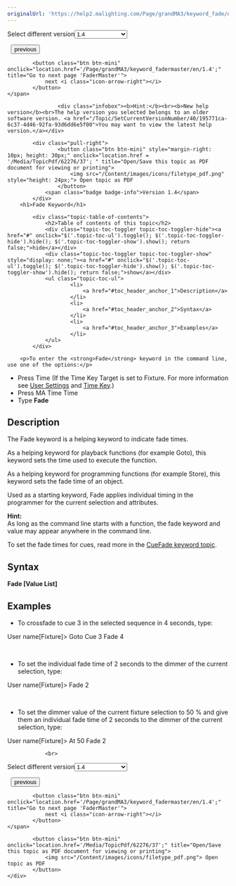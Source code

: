 ```yaml
---
originalUrl: 'https://help2.malighting.com/Page/grandMA3/keyword_fade/en/1.4'
---
```


<div class="topic-navigation">

<div class="pull-right">
	<span class="pull-left">


<div class="pull-left">
<form action="/Topic/SetCurrentVersionNumber" class="form-inline" id="frmTagSelector" method="post">	<span class="form-mini">
		<div class="input-prepend"><span class="add-on">Select different version</span><select autocomplete="off" id="versionNumberId" name="versionNumberId" onchange="$(this).closest('#frmTagSelector').submit();" style="width: 120px;"><option value="">- latest -</option>
<option value="10">1.0</option>
<option value="32">1.1</option>
<option value="35">1.2</option>
<option value="36">1.3</option>
<option selected="selected" value="37">1.4</option>
<option value="38">1.5</option>
<option value="39">1.6</option>
<option value="40">1.7</option>
</select></div>
		<input data-val="true" data-val-number="The field Int32 must be a number." data-val-required="The Int32 field is required." id="ProductId" name="ProductId" type="hidden" value="16">
		<input id="CurrentGuid" name="CurrentGuid" type="hidden" value="195771ca-6c37-4d46-92fa-93d6dd6e5f00">
	</span>
</form></div>&nbsp;	</span>
	<span class="pull-right" style="white-space: nowrap;">
			<button class="btn btn-mini" onclick="location.href='/Page/grandMA3/keyword_extension/en/1.4'; " title="Go to previous page 'Extension'">
				<i class="icon-arrow-left"></i> previous
			</button>

			<button class="btn btn-mini" onclick="location.href='/Page/grandMA3/keyword_fadermaster/en/1.4';" title="Go to next page 'FaderMaster'">
				next <i class="icon-arrow-right"></i> 
			</button>
	</span>
</div>
<div class="clear-fix" style="margin-bottom: 10px"></div>
</div>

					<div class="infobox"><b>Hint:</b><br><b>New help version</b><br>The help version you selected belongs to an older software version. <a href="/Topic/SetCurrentVersionNumber/40/195771ca-6c37-4d46-92fa-93d6dd6e5f00">You may want to view the latest help version.</a></div>

			<div class="pull-right">
					<button class="btn btn-mini" style="margin-right: 10px; height: 30px;" onclick="location.href = '/Media/TopicPdf/62276/37'; " title="Open/Save this topic as PDF document for viewing or printing">
						<img src="/Content/images/icons/filetype_pdf.png" style="height: 24px;"> Open topic as PDF
					</button>
				<span class="badge badge-info">Version 1.4</span>
			</div>
		<h1>Fade Keyword</h1>

			<div class="topic-table-of-contents">
				<h2>Table of contents of this topic</h2>
				<div class="topic-toc-toggler topic-toc-toggler-hide"><a href="#" onclick="$('.topic-toc-ul').toggle(); $('.topic-toc-toggler-hide').hide(); $('.topic-toc-toggler-show').show(); return false;">hide</a></div>
				<div class="topic-toc-toggler topic-toc-toggler-show" style="display: none;"><a href="#" onclick="$('.topic-toc-ul').toggle(); $('.topic-toc-toggler-hide').show(); $('.topic-toc-toggler-show').hide(); return false;">show</a></div>
				<ul class="topic-toc-ul">
						<li>
							<a href="#toc_header_anchor_1">Description</a>
						</li>
						<li>
							<a href="#toc_header_anchor_2">Syntax</a>
						</li>
						<li>
							<a href="#toc_header_anchor_3">Examples</a>
						</li>
				</ul>
			</div>

		<p>To enter the <strong>Fade</strong> keyword in the command line, use one of the options:</p>

<ul>
	<li>Press <span class="hardkey">Time</span> (If the Time Key Target is set to Fixture. For more information see&nbsp;<a href="/Topic/5e960b42-1e2d-49a6-a738-bb3ac9f023d7">User Settings</a>&nbsp;and&nbsp;<a href="/Topic/9269a267-cc3c-4312-a21e-85a968cac866">Time Key</a>.)</li>
	<li>Press <span class="hardkey">MA</span> <span class="hardkey">Time</span> <span class="hardkey">Time</span></li>
	<li>Type <strong>Fade</strong></li>
</ul>

<a name="toc_header_anchor_1" id="toc_header_anchor_1" class="topic-toc-item"></a><h2>Description</h2>

<p>The Fade keyword is a helping keyword to indicate&nbsp;fade&nbsp;times.</p>

<p>As a helping keyword for playback functions (for example Goto), this keyword sets the time used to execute the function.</p>

<p>As a helping keyword for programming functions (for example Store), this keyword sets the&nbsp;fade&nbsp;time of an object.</p>

<p>Used as a starting keyword,&nbsp;Fade&nbsp;applies individual timing in the programmer for the current selection and attributes.</p>

<div class="tip"><strong>Hint:</strong><br>
As long as the command line starts with a function, the&nbsp;fade&nbsp;keyword and value may appear anywhere in the command line.</div>

<p>To set the fade times for cues, read more in the <a href="/Topic/6794f5f5-817f-4963-be14-0af3721d5e39">CueFade keyword topic</a>.</p>

<a name="toc_header_anchor_2" id="toc_header_anchor_2" class="topic-toc-item"></a><h2>Syntax</h2>

<p><span class="syntax"><strong>Fade&nbsp;[Value List]</strong></span></p>

<a name="toc_header_anchor_3" id="toc_header_anchor_3" class="topic-toc-item"></a><h2>Examples</h2>

<ul>
	<li>To crossfade&nbsp;to cue 3 in the selected sequence in 4 seconds, type:</li>
</ul>

<div class="cl_input">User name[Fixture]&gt; Goto Cue 3&nbsp;Fade&nbsp;4</div>

<p>&nbsp;</p>

<ul>
	<li>To set the individual&nbsp;fade&nbsp;time of 2 seconds to the dimmer of the current selection, type:</li>
</ul>

<div class="cl_input">User name[Fixture]&gt;&nbsp;Fade&nbsp;2</div>

<p>&nbsp;</p>

<ul>
	<li>To set the dimmer value of the current fixture selection to 50 % and give them an individual&nbsp;fade&nbsp;time of 2 seconds to the dimmer of the current selection, type:</li>
</ul>

<div class="cl_input">User name[Fixture]&gt; At 50&nbsp;Fade&nbsp;2</div>


				<br>
<div class="topic-navigation">

<div class="pull-right">
	<span class="pull-left">


<div class="pull-left">
<form action="/Topic/SetCurrentVersionNumber" class="form-inline" id="frmTagSelector" method="post">	<span class="form-mini">
		<div class="input-prepend"><span class="add-on">Select different version</span><select autocomplete="off" id="versionNumberId" name="versionNumberId" onchange="$(this).closest('#frmTagSelector').submit();" style="width: 120px;"><option value="">- latest -</option>
<option value="10">1.0</option>
<option value="32">1.1</option>
<option value="35">1.2</option>
<option value="36">1.3</option>
<option selected="selected" value="37">1.4</option>
<option value="38">1.5</option>
<option value="39">1.6</option>
<option value="40">1.7</option>
</select></div>
		<input data-val="true" data-val-number="The field Int32 must be a number." data-val-required="The Int32 field is required." id="ProductId" name="ProductId" type="hidden" value="16">
		<input id="CurrentGuid" name="CurrentGuid" type="hidden" value="195771ca-6c37-4d46-92fa-93d6dd6e5f00">
	</span>
</form></div>&nbsp;	</span>
	<span class="pull-right" style="white-space: nowrap;">
			<button class="btn btn-mini" onclick="location.href='/Page/grandMA3/keyword_extension/en/1.4'; " title="Go to previous page 'Extension'">
				<i class="icon-arrow-left"></i> previous
			</button>

			<button class="btn btn-mini" onclick="location.href='/Page/grandMA3/keyword_fadermaster/en/1.4';" title="Go to next page 'FaderMaster'">
				next <i class="icon-arrow-right"></i> 
			</button>
	</span>
</div>
	<div class="clear-fix"></div>
	<div class="pull-right">
	
			<button class="btn btn-mini" onclick="location.href='/Media/TopicPdf/62276/37';" title="Open/Save this topic as PDF document for viewing or printing">
				<img src="/Content/images/icons/filetype_pdf.png"> Open topic as PDF
			</button>
	</div>
<div class="clear-fix" style="margin-bottom: 10px"></div>
</div>

	
